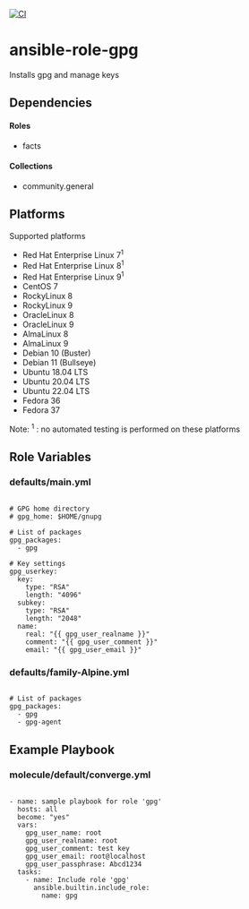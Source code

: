 [![CI](https://github.com/de-it-krachten/ansible-role-gpg/workflows/CI/badge.svg?event=push)](https://github.com/de-it-krachten/ansible-role-gpg/actions?query=workflow%3ACI)


# ansible-role-gpg

Installs gpg and manage keys



## Dependencies

#### Roles
- facts

#### Collections
- community.general

## Platforms

Supported platforms

- Red Hat Enterprise Linux 7<sup>1</sup>
- Red Hat Enterprise Linux 8<sup>1</sup>
- Red Hat Enterprise Linux 9<sup>1</sup>
- CentOS 7
- RockyLinux 8
- RockyLinux 9
- OracleLinux 8
- OracleLinux 9
- AlmaLinux 8
- AlmaLinux 9
- Debian 10 (Buster)
- Debian 11 (Bullseye)
- Ubuntu 18.04 LTS
- Ubuntu 20.04 LTS
- Ubuntu 22.04 LTS
- Fedora 36
- Fedora 37

Note:
<sup>1</sup> : no automated testing is performed on these platforms

## Role Variables
### defaults/main.yml
<pre><code>
# GPG home directory
# gpg_home: $HOME/gnupg

# List of packages
gpg_packages:
  - gpg

# Key settings
gpg_userkey:
  key:
    type: "RSA"
    length: "4096"
  subkey:
    type: "RSA"
    length: "2048"
  name:
    real: "{{ gpg_user_realname }}"
    comment: "{{ gpg_user_comment }}"
    email: "{{ gpg_user_email }}"
</pre></code>

### defaults/family-Alpine.yml
<pre><code>
# List of packages
gpg_packages:
  - gpg
  - gpg-agent
</pre></code>




## Example Playbook
### molecule/default/converge.yml
<pre><code>
- name: sample playbook for role 'gpg'
  hosts: all
  become: "yes"
  vars:
    gpg_user_name: root
    gpg_user_realname: root
    gpg_user_comment: test key
    gpg_user_email: root@localhost
    gpg_user_passphrase: Abcd1234
  tasks:
    - name: Include role 'gpg'
      ansible.builtin.include_role:
        name: gpg
</pre></code>
